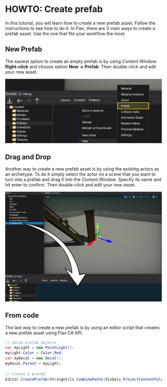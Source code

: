 # HOWTO: Create prefab

In this tutorial, you will learn how to create a new prefab asset. Follow the instructions to see how to do it. In Flax, there are 3 main ways to create a prefab asset. Use the one that fits your workflow the most.

## New Prefab

The easiest option to create an empty prefab is by using *Content Window*. **Right-click** and choose option **New -> Prefab**. Then double-click and edit your new asset.

![New Prefab Asset](media/new-prefab1.png)

## Drag and Drop

Another way to create a new prefab asset is by using the existing actors as an archetype. To do it simply select the actor on a scene that you want to turn into a prefab and drag it into the *Content Window*. Specify its name and hit enter to confirm. Then double-click and edit your new asset.

![New Prefab Asset](media/new-prefab2.png)

## From code

The last way to create a new prefab is by using an editor script that creates a new prefab asset using Flax C# API.

```cs
// Setup prefab objects
var myLight = new PointLight();
myLight.Color = Color.Red;
var myDecal = new Decal();
myDecal.Parent = myLight;

// Create a prefab
Editor.CreatePrefab(StringUtils.CombinePaths(Globals.ProjectContentFolder, "myPrefab.prefab"), myLight, false);
```
